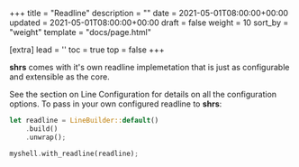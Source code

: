 +++
title = "Readline"
description = ""
date = 2021-05-01T08:00:00+00:00
updated = 2021-05-01T08:00:00+00:00
draft = false
weight = 10
sort_by = "weight"
template = "docs/page.html"

[extra]
lead = ''
toc = true
top = false
+++

**shrs** comes with it's own readline implemetation that is just as
configurable and extensible as the core.

See the section on Line Configuration for details on all the configuration
options. To pass in your own configured readline to **shrs**:
```rust
let readline = LineBuilder::default()
    .build()
    .unwrap();

myshell.with_readline(readline);
```
